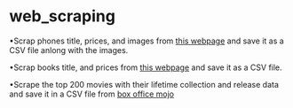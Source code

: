 # web_scraping
•Scrap phones title, prices, and images from [this webpage](https://www.amazon.eg/s?k=samsung&rh=p_89%3Asamsung&language=en&ref=SQEG-WEB-SR301) and save it as a CSV file anlong with the images.   

•Scrap books title, and prices from [this webpage](https://www.amazon.in/gp/bestsellers/books/) and save it as a CSV file.   

•Scrape the top 200 movies with their lifetime collection and release data and save it in a CSV file from [box office mojo](https://www.boxofficemojo.com/chart/top_lifetime_gross/?area=XWW)
